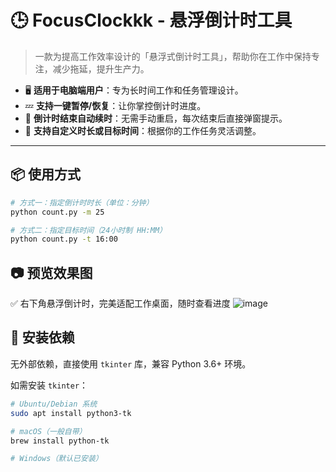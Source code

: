 # 🕒 FocusClockkk - 悬浮倒计时工具

> 一款为提高工作效率设计的「悬浮式倒计时工具」，帮助你在工作中保持专注，减少拖延，提升生产力。

* 🖥 **适用于电脑端用户**：专为长时间工作和任务管理设计。
* 💤 **支持一键暂停/恢复**：让你掌控倒计时进度。
* 🔁 **倒计时结束自动续时**：无需手动重启，每次结束后直接弹窗提示。
* 🎯 **支持自定义时长或目标时间**：根据你的工作任务灵活调整。

---



## 📦 使用方式

```bash
# 方式一：指定倒计时时长（单位：分钟）
python count.py -m 25

# 方式二：指定目标时间（24小时制 HH:MM）
python count.py -t 16:00
```

## 📷 预览效果图

✅ 右下角悬浮倒计时，完美适配工作桌面，随时查看进度
![image](https://github.com/user-attachments/assets/1df124fb-0d09-46b4-8718-dc10e33bf907)


## 🧩 安装依赖

无外部依赖，直接使用 `tkinter` 库，兼容 Python 3.6+ 环境。

如需安装 `tkinter`：

```bash
# Ubuntu/Debian 系统
sudo apt install python3-tk

# macOS（一般自带）
brew install python-tk

# Windows（默认已安装）
```
